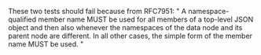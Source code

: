 These two tests should fail because from RFC7951:
" A namespace-qualified member name MUST be used for all members of a
  top-level JSON object and then also whenever the namespaces of the
  data node and its parent node are different.  In all other cases, the
  simple form of the member name MUST be used. "
